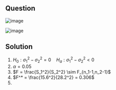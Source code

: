 ## Question

![image](https://github.com/user-attachments/assets/618c6142-0194-4b39-b807-8555b2291d5c)

![image](https://github.com/user-attachments/assets/8950149f-7f78-4aca-8eb1-7c6ac493ad7b)


## Solution
1. $H_0: \sigma_1^2 - \sigma_2^2 = 0 \quad H_a: \sigma_1^2 - \sigma_2^2 < 0$
2. $\alpha = 0.05$
3. $F = \frac{S_1^2}{S_2^2} \sim F_{n_1-1,n_2-1}$
4. $F^* = \frac{15.6^2}{28.2^2} = 0.306$
5. 
